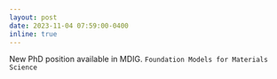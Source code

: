 ```yaml
---
layout: post
date: 2023-11-04 07:59:00-0400
inline: true
---
```


New PhD position available in MDIG. `Foundation Models for Materials Science` 
